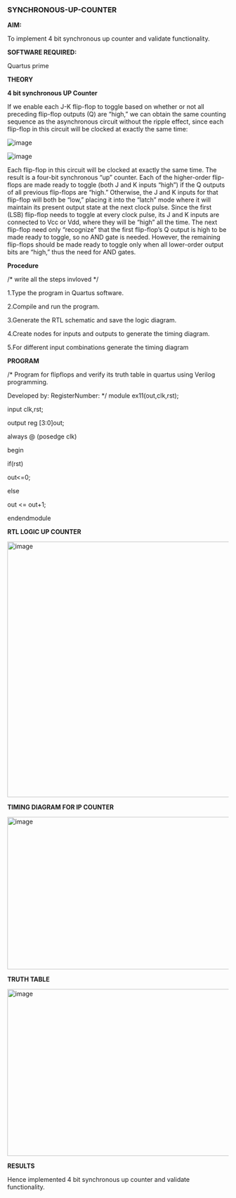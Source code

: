 ### SYNCHRONOUS-UP-COUNTER

**AIM:**

To implement 4 bit synchronous up counter and validate functionality.

**SOFTWARE REQUIRED:**

Quartus prime

**THEORY**

**4 bit synchronous UP Counter**

If we enable each J-K flip-flop to toggle based on whether or not all preceding flip-flop outputs (Q) are “high,” we can obtain the same counting sequence as the asynchronous circuit without the ripple effect, since each flip-flop in this circuit will be clocked at exactly the same time:

![image](https://github.com/naavaneetha/SYNCHRONOUS-UP-COUNTER/assets/154305477/d5db3fa0-e413-404c-b80e-b2f39d82e7e8)


![image](https://github.com/naavaneetha/SYNCHRONOUS-UP-COUNTER/assets/154305477/52cb61eb-d04b-442d-810c-31185a68410b)

Each flip-flop in this circuit will be clocked at exactly the same time.
The result is a four-bit synchronous “up” counter. Each of the higher-order flip-flops are made ready to toggle (both J and K inputs “high”) if the Q outputs of all previous flip-flops are “high.”
Otherwise, the J and K inputs for that flip-flop will both be “low,” placing it into the “latch” mode where it will maintain its present output state at the next clock pulse.
Since the first (LSB) flip-flop needs to toggle at every clock pulse, its J and K inputs are connected to Vcc or Vdd, where they will be “high” all the time.
The next flip-flop need only “recognize” that the first flip-flop’s Q output is high to be made ready to toggle, so no AND gate is needed.
However, the remaining flip-flops should be made ready to toggle only when all lower-order output bits are “high,” thus the need for AND gates.

**Procedure**

/* write all the steps invloved */

1.Type the program in Quartus software.

2.Compile and run the program.

3.Generate the RTL schematic and save the logic diagram.

4.Create nodes for inputs and outputs to generate the timing diagram.

5.For different input combinations generate the timing diagram

**PROGRAM**

/* Program for flipflops and verify its truth table in quartus using Verilog programming. 

Developed by: RegisterNumber:
*/
module ex11(out,clk,rst);

input clk,rst;

output reg [3:0]out;

always @ (posedge clk)

begin

if(rst)

out<=0;

else 

out <= out+1;

endendmodule

**RTL LOGIC UP COUNTER**


<img width="1108" height="582" alt="image" src="https://github.com/user-attachments/assets/26ab0260-0cb6-4761-bd26-1f1002524528" />

**TIMING DIAGRAM FOR IP COUNTER**


<img width="1343" height="347" alt="image" src="https://github.com/user-attachments/assets/3a2afaf3-cc73-4633-a4b7-2414ed42af42" />


**TRUTH TABLE**


<img width="711" height="380" alt="image" src="https://github.com/user-attachments/assets/7bf4f80a-d5f9-4765-b1b4-0b73c10a2b85" />


**RESULTS**

Hence implemented 4 bit synchronous up counter and validate functionality.


